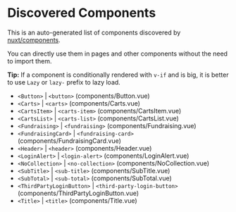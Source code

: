 # Discovered Components

This is an auto-generated list of components discovered by [nuxt/components](https://github.com/nuxt/components).

You can directly use them in pages and other components without the need to import them.

**Tip:** If a component is conditionally rendered with `v-if` and is big, it is better to use `Lazy` or `lazy-` prefix to lazy load.

- `<Button>` | `<button>` (components/Button.vue)
- `<Carts>` | `<carts>` (components/Carts.vue)
- `<CartsItem>` | `<carts-item>` (components/CartsItem.vue)
- `<CartsList>` | `<carts-list>` (components/CartsList.vue)
- `<Fundraising>` | `<fundraising>` (components/Fundraising.vue)
- `<FundraisingCard>` | `<fundraising-card>` (components/FundraisingCard.vue)
- `<Header>` | `<header>` (components/Header.vue)
- `<LoginAlert>` | `<login-alert>` (components/LoginAlert.vue)
- `<NoCollection>` | `<no-collection>` (components/NoCollection.vue)
- `<SubTitle>` | `<sub-title>` (components/SubTitle.vue)
- `<SubTotal>` | `<sub-total>` (components/SubTotal.vue)
- `<ThirdPartyLoginButton>` | `<third-party-login-button>` (components/ThirdPartyLoginButton.vue)
- `<Title>` | `<title>` (components/Title.vue)
